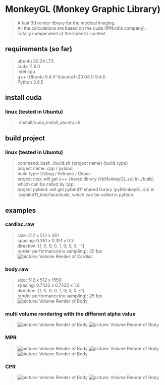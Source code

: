 # MonkeyGL (Monkey Graphic Library)
>A fast 3d render library for the medical imaging.    
>All the calculations are based on the cuda (@Nvidia company).  
>Totally independent of the OpenGL context.

## requirements (so far)
> ubuntu 20.04 LTS  
> cuda 11.6.0  
> intel cpu  
> g++ (Ubuntu 9.4.0-1ubuntu1~20.04.1) 9.4.0  
> Python 3.9.5


## install cuda
### linux (tested in Ubuntu)
>./install/cuda_install_ubuntu.sh

## build project
### linux (tested in Ubuntu)
>command: bash ./build.sh {project name} {build_type}  
>project name: cpp / pybind  
>build type: Debug / Release / Clean  
>project cpp: will get c++ shared library (libMonkeyGL.so) in ./build, which can be called by cpp.  
>project pybind: will get pybind11 shared library (pyMonkeyGL.so) in ./pybind11_interface/build, which can be called in python.  


## examples
### cardiac.raw
>size: 512 x 512 x 361  
>spacing: 0.351 x 0.351 x 0.3  
>direction: [1, 0, 0; 0, 1, 0; 0, 0, -1]  
>render performance(no sampling): 25 fps  
![picture: Volume Render of Cardiac](./pics/cardiac_vr.png)
### body.raw
>size: 512 x 512 x 1559  
>spacing: 0.7422 x 0.7422 x 1.0  
>direction: [1, 0, 0; 0, 1, 0; 0, 0, -1]  
>render performance(no sampling): 25 fps  
![picture: Volume Render of Body](./pics/body_vr.png)

### multi volume rendering with the different alpha value
>![picture: Volume Render of Body](./pics/multivol_0.4.png)
![picture: Volume Render of Body](./pics/multivol_0.8.png)

### MPR
>![picture: Volume Render of Body](./pics/axial.png)
![picture: Volume Render of Body](./pics/sagittal.png)
![picture: Volume Render of Body](./pics/coronal.png)

### CPR
>![picture: Volume Render of Body](./pics/stretched.png)
![picture: Volume Render of Body](./pics/straightened.png)